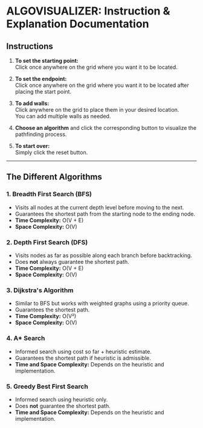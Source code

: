 # ALGOVISUALIZER: Instruction & Explanation Documentation

## Instructions

1. **To set the starting point:**  
   Click once anywhere on the grid where you want it to be located.

2. **To set the endpoint:**  
   Click once anywhere on the grid where you want it to be located after placing the start point.

3. **To add walls:**  
   Click anywhere on the grid to place them in your desired location.  
   You can add multiple walls as needed.

4. **Choose an algorithm** and click the corresponding button to visualize the pathfinding process.

5. **To start over:**  
   Simply click the reset button.

---

## The Different Algorithms

### 1. Breadth First Search (BFS)
- Visits all nodes at the current depth level before moving to the next.
- Guarantees the shortest path from the starting node to the ending node.
- **Time Complexity:** O(V + E)  
- **Space Complexity:** O(V)

### 2. Depth First Search (DFS)
- Visits nodes as far as possible along each branch before backtracking.
- Does **not** always guarantee the shortest path.
- **Time Complexity:** O(V + E)  
- **Space Complexity:** O(V)

### 3. Dijkstra's Algorithm
- Similar to BFS but works with weighted graphs using a priority queue.
- Guarantees the shortest path.
- **Time Complexity:** O(V²)  
- **Space Complexity:** O(V)

### 4. A* Search
- Informed search using cost so far + heuristic estimate.
- Guarantees the shortest path if heuristic is admissible.
- **Time and Space Complexity:** Depends on the heuristic and implementation.

### 5. Greedy Best First Search
- Informed search using heuristic only.
- Does **not** guarantee the shortest path.
- **Time and Space Complexity:** Depends on the heuristic and implementation.
